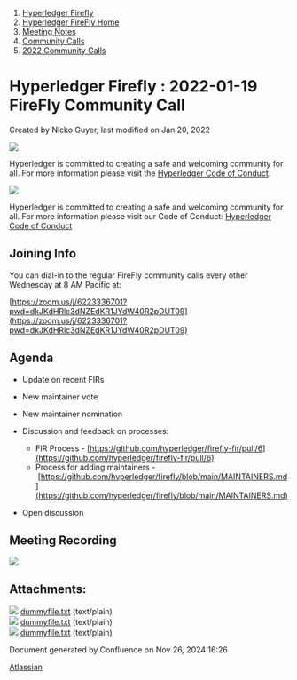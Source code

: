 1. [Hyperledger Firefly](index.html)
2. [Hyperledger FireFly Home](Hyperledger-FireFly-Home_20152345.html)
3. [Meeting Notes](Meeting-Notes_20156412.html)
4. [Community Calls](Community-Calls_20154671.html)
5. [2022 Community Calls](2022-Community-Calls_20156522.html)

# Hyperledger Firefly : 2022-01-19 FireFly Community Call

Created by Nicko Guyer, last modified on Jan 20, 2022

![](https://wiki.hyperledger.org/download/attachments/2392771/welcome.png?version=2&modificationDate=1572450107000&api=v2)

Hyperledger is committed to creating a safe and welcoming community for all. For more information please visit the [Hyperledger Code of Conduct](https://lf-hyperledger.atlassian.net/wiki/spaces/HYP/pages/19595281/Hyperledger+Code+of+Conduct).

![](https://wiki.hyperledger.org/download/attachments/29034696/Antitrustnotice.png?version=1&modificationDate=1581695654000&api=v2)

Hyperledger is committed to creating a safe and welcoming community for all. For more information please visit our Code of Conduct: [Hyperledger Code of Conduct](https://lf-hyperledger.atlassian.net/wiki/spaces/HYP/pages/19595281/Hyperledger+Code+of+Conduct)

## Joining Info

You can dial-in to the regular FireFly community calls every other Wednesday at 8 AM Pacific at:

[https://zoom.us/j/6223336701?pwd=dkJKdHRlc3dNZEdKR1JYdW40R2pDUT09](https://zoom.us/j/6223336701?pwd=dkJKdHRlc3dNZEdKR1JYdW40R2pDUT09)

## Agenda

- Update on recent FIRs
- New maintainer vote
- New maintainer nomination
- Discussion and feedback on processes:
  
  - FIR Process - [https://github.com/hyperledger/firefly-fir/pull/6](https://github.com/hyperledger/firefly-fir/pull/6)
  - Process for adding maintainers - [https://github.com/hyperledger/firefly/blob/main/MAINTAINERS.md](https://github.com/hyperledger/firefly/blob/main/MAINTAINERS.md)
- Open discussion

## Meeting Recording

![](plugins/servlet/confluence/placeholder/unknown-attachment)

## Attachments:

![](images/icons/bullet_blue.gif) [dummyfile.txt](attachments/20154851/20156533.txt) (text/plain)  
![](images/icons/bullet_blue.gif) [dummyfile.txt](attachments/20154851/20156527.txt) (text/plain)  
![](images/icons/bullet_blue.gif) [dummyfile.txt](attachments/20154851/20156528.txt) (text/plain)

Document generated by Confluence on Nov 26, 2024 16:26

[Atlassian](http://www.atlassian.com/)
